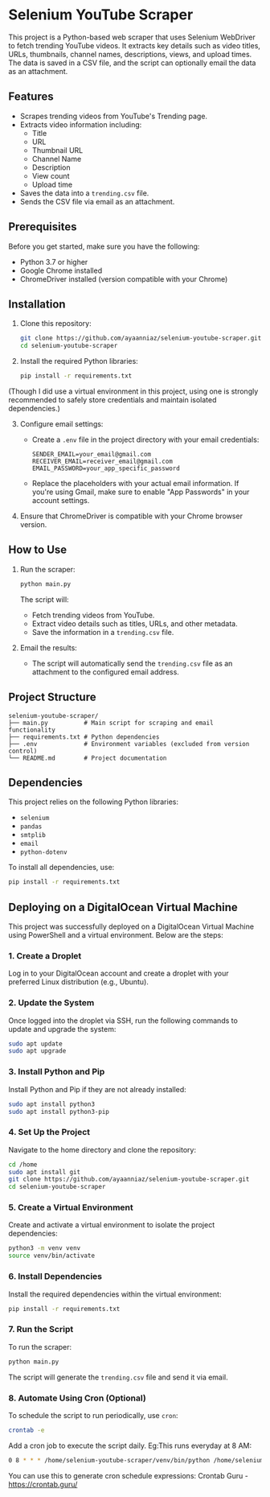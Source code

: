 # Selenium YouTube Scraper

This project is a Python-based web scraper that uses Selenium WebDriver to fetch trending YouTube videos. It extracts key details such as video titles, URLs, thumbnails, channel names, descriptions, views, and upload times. The data is saved in a CSV file, and the script can optionally email the data as an attachment.

## Features
- Scrapes trending videos from YouTube's Trending page.
- Extracts video information including:
  - Title
  - URL
  - Thumbnail URL
  - Channel Name
  - Description
  - View count
  - Upload time
- Saves the data into a `trending.csv` file.
- Sends the CSV file via email as an attachment.

## Prerequisites
Before you get started, make sure you have the following:
- Python 3.7 or higher
- Google Chrome installed
- ChromeDriver installed (version compatible with your Chrome)

## Installation
1. Clone this repository:
   ```bash
   git clone https://github.com/ayaanniaz/selenium-youtube-scraper.git
   cd selenium-youtube-scraper
   ```

2. Install the required Python libraries:
   ```bash
   pip install -r requirements.txt
   ```
(Though I did use a virtual environment in this project, using one is strongly recommended to safely store credentials and maintain isolated dependencies.)

3. Configure email settings:
   - Create a `.env` file in the project directory with your email credentials:
     ```plaintext
     SENDER_EMAIL=your_email@gmail.com
     RECEIVER_EMAIL=receiver_email@gmail.com
     EMAIL_PASSWORD=your_app_specific_password
     ```
   - Replace the placeholders with your actual email information. If you're using Gmail, make sure to enable "App Passwords" in your account settings.

4. Ensure that ChromeDriver is compatible with your Chrome browser version.

## How to Use

1. Run the scraper:
   ```bash
   python main.py
   ```

   The script will:
   - Fetch trending videos from YouTube.
   - Extract video details such as titles, URLs, and other metadata.
   - Save the information in a `trending.csv` file.

2. Email the results:
   - The script will automatically send the `trending.csv` file as an attachment to the configured email address.

## Project Structure
```
selenium-youtube-scraper/
├── main.py          # Main script for scraping and email functionality
├── requirements.txt # Python dependencies
├── .env             # Environment variables (excluded from version control)
└── README.md        # Project documentation
```

## Dependencies
This project relies on the following Python libraries:
- `selenium`
- `pandas`
- `smtplib`
- `email`
- `python-dotenv`

To install all dependencies, use:
```bash
pip install -r requirements.txt
```

## Deploying on a DigitalOcean Virtual Machine
This project was successfully deployed on a DigitalOcean Virtual Machine using PowerShell and a virtual environment. Below are the steps:

### 1. Create a Droplet
Log in to your DigitalOcean account and create a droplet with your preferred Linux distribution (e.g., Ubuntu).

### 2. Update the System
Once logged into the droplet via SSH, run the following commands to update and upgrade the system:
```bash
sudo apt update
sudo apt upgrade
```

### 3. Install Python and Pip
Install Python and Pip if they are not already installed:
```bash
sudo apt install python3
sudo apt install python3-pip
```

### 4. Set Up the Project
Navigate to the home directory and clone the repository:
```bash
cd /home
sudo apt install git
git clone https://github.com/ayaanniaz/selenium-youtube-scraper.git
cd selenium-youtube-scraper
```

### 5. Create a Virtual Environment
Create and activate a virtual environment to isolate the project dependencies:
```bash
python3 -m venv venv
source venv/bin/activate
```

### 6. Install Dependencies
Install the required dependencies within the virtual environment:
```bash
pip install -r requirements.txt
```

### 7. Run the Script
To run the scraper:
```bash
python main.py
```
The script will generate the `trending.csv` file and send it via email.

### 8. Automate Using Cron (Optional)
To schedule the script to run periodically, use `cron`:
```bash
crontab -e
```
Add a cron job to execute the script daily. Eg:This runs everyday at 8 AM:
```bash
0 8 * * * /home/selenium-youtube-scraper/venv/bin/python /home/selenium-youtube-scraper/main.py
```
You can use this to generate cron schedule expressions: Crontab Guru - https://crontab.guru/


